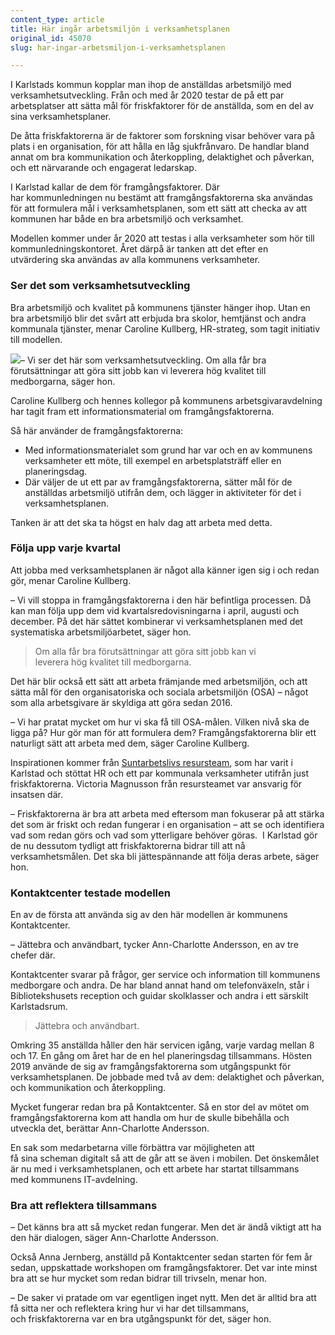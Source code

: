 ```yaml
---
content_type: article
title: Här ingår arbetsmiljön i verksamhetsplanen
original_id: 45070
slug: har-ingar-arbetsmiljon-i-verksamhetsplanen

---
```


I Karlstads kommun kopplar man ihop de anställdas arbetsmiljö med verksamhetsutveckling. Från och med år 2020 testar de på ett par arbetsplatser att sätta mål för friskfaktorer för de anställda, som en del av sina verksamhetsplaner.

De åtta friskfaktorerna är de faktorer som forskning visar behöver vara på plats i en organisation, för att hålla en låg sjukfrånvaro. De handlar bland annat om bra kommunikation och återkoppling, delaktighet och påverkan, och ett närvarande och engagerat ledarskap.  

I Karlstad kallar de dem för framgångsfaktorer. Där har kommunledningen nu bestämt att framgångsfaktorerna ska användas för att formulera mål i verksamhetsplanen, som ett sätt att checka av att kommunen har både en bra arbetsmiljö och verksamhet.  

Modellen kommer under år 2020 att testas i alla verksamheter som hör till kommunledningskontoret. Året därpå är tanken att det efter en utvärdering ska användas av alla kommunens verksamheter.  

### Ser det som verksamhetsutveckling

Bra arbetsmiljö och kvalitet på kommunens tjänster hänger ihop. Utan en bra arbetsmiljö blir det svårt att erbjuda bra skolor, hemtjänst och andra kommunala tjänster, menar Caroline Kullberg, HR-strateg, som tagit initiativ till modellen.  

[![](https://www.suntarbetsliv.se/wp-content/uploads/2020/02/200x220-caroline-kullberg.jpg)](https://www.suntarbetsliv.se/wp-content/uploads/2020/02/200x220-caroline-kullberg.jpg)– Vi ser det här som verksamhetsutveckling. Om alla får bra förutsättningar att göra sitt jobb kan vi leverera hög kvalitet till medborgarna, säger hon. 

Caroline Kullberg och hennes kollegor på kommunens arbetsgivaravdelning har tagit fram ett informationsmaterial om framgångsfaktorerna.  

Så här använder de framgångsfaktorerna:  

*   Med informationsmaterialet som grund har var och en av kommunens verksamheter ett möte, till exempel en arbetsplatsträff eller en planeringsdag.  
*   Där väljer de ut ett par av framgångsfaktorerna, sätter mål för de anställdas arbetsmiljö utifrån dem, och lägger in aktiviteter för det i verksamhetsplanen.  

Tanken är att det ska ta högst en halv dag att arbeta med detta.  

### Följa upp varje kvartal

Att jobba med verksamhetsplanen är något alla känner igen sig i och redan gör, menar Caroline Kullberg. 

– Vi vill stoppa in framgångsfaktorerna i den här befintliga processen. Då kan man följa upp dem vid kvartalsredovisningarna i april, augusti och december. På det här sättet kombinerar vi verksamhetsplanen med det systematiska arbetsmiljöarbetet, säger hon.   

> Om alla får bra förutsättningar att göra sitt jobb kan vi leverera hög kvalitet till medborgarna.

Det här blir också ett sätt att arbeta främjande med arbetsmiljön, och att sätta mål för den organisatoriska och sociala arbetsmiljön (OSA) – något som alla arbetsgivare är skyldiga att göra sedan 2016.  

– Vi har pratat mycket om hur vi ska få till OSA-målen. Vilken nivå ska de ligga på? Hur gör man för att formulera dem? Framgångsfaktorerna blir ett naturligt sätt att arbeta med dem, säger Caroline Kullberg.  

Inspirationen kommer från [Suntarbetslivs resursteam](https://www.suntarbetsliv.se/suntarbetslivs-resursteam/), som har varit i Karlstad och stöttat HR och ett par kommunala verksamheter utifrån just friskfaktorerna. Victoria Magnusson från resursteamet var ansvarig för insatsen där.  

– Friskfaktorerna är bra att arbeta med eftersom man fokuserar på att stärka det som är friskt och redan fungerar i en organisation – att se och identifiera vad som redan görs och vad som ytterligare behöver göras.  I Karlstad gör de nu dessutom tydligt att friskfaktorerna bidrar till att nå verksamhetsmålen. Det ska bli jättespännande att följa deras arbete, säger hon.

### Kontaktcenter testade modellen

En av de första att använda sig av den här modellen är kommunens Kontaktcenter.  

– Jättebra och användbart, tycker Ann-Charlotte Andersson, en av tre chefer där.  

Kontaktcenter svarar på frågor, ger service och information till kommunens medborgare och andra. De har bland annat hand om telefonväxeln, står i Bibliotekshusets reception och guidar skolklasser och andra i ett särskilt Karlstadsrum.  

> Jättebra och användbart.

Omkring 35 anställda håller den här servicen igång, varje vardag mellan 8 och 17. En gång om året har de en hel planeringsdag tillsammans. Hösten 2019 använde de sig av framgångsfaktorerna som utgångspunkt för verksamhetsplanen. De jobbade med två av dem: delaktighet och påverkan, och kommunikation och återkoppling.  

Mycket fungerar redan bra på Kontaktcenter. Så en stor del av mötet om framgångsfaktorerna kom att handla om hur de skulle bibehålla och utveckla det, berättar Ann-Charlotte Andersson.  

En sak som medarbetarna ville förbättra var möjligheten att få sina scheman digitalt så att de går att se även i mobilen. Det önskemålet är nu med i verksamhetsplanen, och ett arbete har startat tillsammans med kommunens IT-avdelning.  

### Bra att reflektera tillsammans

– Det känns bra att så mycket redan fungerar. Men det är ändå viktigt att ha den här dialogen, säger Ann-Charlotte Andersson. 

Också Anna Jernberg, anställd på Kontaktcenter sedan starten för fem år sedan, uppskattade workshopen om framgångsfaktorer. Det var inte minst bra att se hur mycket som redan bidrar till trivseln, menar hon. 

– De saker vi pratade om var egentligen inget nytt. Men det är alltid bra att få sitta ner och reflektera kring hur vi har det tillsammans, och friskfaktorerna var en bra utgångspunkt för det, säger hon.


